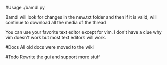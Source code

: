 #Usage
./bamdl.py

Bamdl will look for changes in the new.txt folder and then if it is valid, will continue to download all the media of the thread

You can use your favorite text editor except for vim. I don't have a clue why vim doesn't work but most text editors will work.

#Docs
All old docs were moved to the wiki

#Todo
Rewrite the gui and support more stuff
